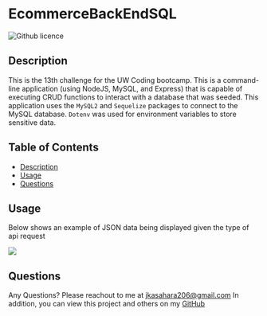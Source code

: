 # EcommerceBackEndSQL

![Github licence](http://img.shields.io/badge/license-MIT-blue.svg)
  
  
## Description
This is the 13th challenge for the UW Coding bootcamp. This is a command-line application (using NodeJS, MySQL, and Express) that is capable of executing CRUD functions to interact with a database that was seeded. This application uses the ``MySQL2`` and ``Sequelize`` packages to connect to the MySQL database. ``Dotenv`` was used for environment variables to store sensitive data.
  
## Table of Contents
* [Description](#description)
* [Usage](#usage)
* [Questions](#questions)
  
## Usage

Below shows an example of JSON data being displayed given the type of api request

![](./assets/images/screenshot.PNG)
  
## Questions
Any Questions? Please reachout to me at jkasahara206@gmail.com
In addition, you can view this project and others on my [GitHub](https://github.com/CodeJeffK)
